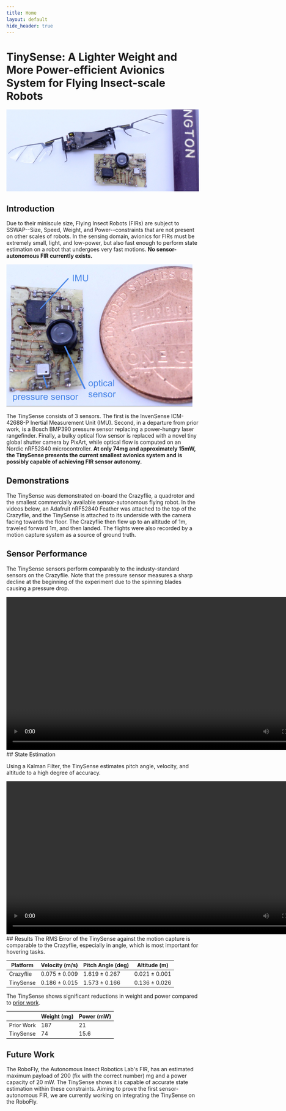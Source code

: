 ```yaml
---
title: Home
layout: default
hide_header: true
---
```


# TinySense: A Lighter Weight and More Power-efficient Avionics System for Flying Insect-scale Robots

![The TinySense next to the RoboFly and a pencil](assets/withrobo.jpg)
## Introduction
Due to their miniscule size, Flying Insect Robots (FIRs) are subject to SSWAP--Size, Speed, Weight, and Power--constraints that are not present on other scales of robots.  In the sensing domain, avionics for FIRs must be extremely small, light, and low-power, but also fast enough to perform state estimation on a robot that undergoes very fast motions.  **No sensor-autonomous FIR currently exists.**

![The TinySense compared to a penny](assets/sensors.png)

The TinySense consists of 3 sensors.  The first is the InvenSense ICM-42688-P Inertial Measurement Unit (IMU).  Second, in a departure from prior work, is a Bosch BMP390 pressure sensor replacing a power-hungry laser rangefinder.  Finally, a bulky optical flow sensor is replaced with a novel tiny global shutter camera by PixArt, while optical flow is computed on an Nordic nRF52840 microcontroller.  **At only 74mg and approximately 15mW, the TinySense presents the current smallest avionics system and is possibly capable of achieving FIR sensor autonomy.**

## Demonstrations
The TinySense was demonstrated on-board the Crazyflie, a quadrotor and the smallest commercially available sensor-autonomous flying robot.  In the videos below, an Adafruit nRF52840 Feather was attached to the top of the Crazyflie, and the TinySense is attached to its underside with the camera facing towards the floor.  The Crazyflie then flew up to an altitude of 1m, traveled forward 1m, and then landed.  The flights were also recorded by a motion capture system as a source of ground truth.
## Sensor Performance

The TinySense sensors perform comparably to the industy-standard sensors on the Crazyflie.  Note that the pressure sensor measures a sharp decline at the beginning of the experiment due to the spinning blades causing a pressure drop.

<video controls width="800">
  <source src="assets/TinySense_Sensors.webm" type="video/webm">
  Your browser does not support the video tag.
</video>

<br>
## State Estimation

Using a Kalman Filter, the TinySense estimates pitch angle, velocity, and altitude to a high degree of accuracy.

<video controls width="800">
  <source src="assets/TinySense_Estimates.webm" type="video/webm">
  Your browser does not support the video tag.
</video>
<br>
## Results
The RMS Error of the TinySense against the motion capture is comparable to the Crazyflie, especially in angle, which is most important for hovering tasks.

| Platform | Velocity (m/s) | Pitch Angle (deg) | Altitude (m)
| -------- | -------- | -------- | -------- |
| Crazyflie  | 0.075 ± 0.009  | 1.619 ± 0.267  | 0.021 ± 0.001 |
| TinySense | 0.186 ± 0.015 | 1.573 ± 0.166 | 0.136 ± 0.026 |

The TinySense shows significant reductions in weight and power compared to [prior work](https://ieeexplore.ieee.org/document/9811918).


|  | Weight (mg) | Power (mW) |
| -------- | -------- | -------- |
| Prior Work  | 187   | 21  |
| TinySense | 74 | 15.6 |

## Future Work

The RoboFly, the Autonomous Insect Robotics Lab's FIR, has an estimated maximum payload of 200 (fix with the correct number) mg and a power capacity of 20 mW.  The TinySense shows it is capable of accurate state estimation within these constraints.  Aiming to prove the first sensor-autonomous FIR, we are currently working on integrating the TinySense on the RoboFly.
